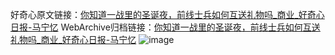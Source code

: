 好奇心原文链接：[你知道一战里的圣诞夜，前线士兵如何互送礼物吗_商业_好奇心日报-马宁忆](https://www.qdaily.com/articles/3632.html)
WebArchive归档链接：[你知道一战里的圣诞夜，前线士兵如何互送礼物吗_商业_好奇心日报-马宁忆](http://web.archive.org/web/20190623152616/https://www.qdaily.com/articles/3632.html)
![image](http://ww3.sinaimg.cn/large/007d5XDpgy1g3vcrufgvaj30u03hae3l)